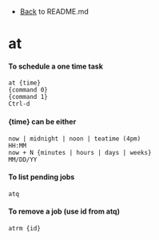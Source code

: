 - [Back](README.md) to README.md
# at

#### To schedule a one time task
```
at {time}
{command 0}
{command 1}
Ctrl-d
```

#### {time} can be either
```
now | midnight | noon | teatime (4pm)
HH:MM
now + N {minutes | hours | days | weeks}
MM/DD/YY
```

#### To list pending jobs
```
atq
```

#### To remove a job (use id from atq)
```
atrm {id}
```

